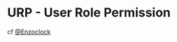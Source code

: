 # URP - User Role Permission

cf [@Enzoclock](https://github.com/enzoclock/express-user-role-permission)

